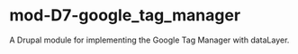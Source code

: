 mod-D7-google_tag_manager
=========================

A Drupal module for implementing the Google Tag Manager with dataLayer.
